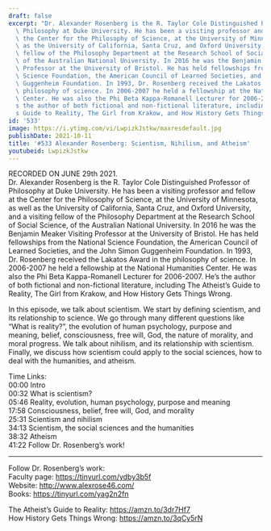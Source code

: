 ```yaml
---
draft: false
excerpt: "Dr. Alexander Rosenberg is the R. Taylor Cole Distinguished Professor of\
  \ Philosophy at Duke University. He has been a visiting professor and fellow at\
  \ the Center for the Philosophy of Science, at the University of Minnesota, as well\
  \ as the University of California, Santa Cruz, and Oxford University, and a visiting\
  \ fellow of the Philosophy Department at the Research School of Social Science,\
  \ of the Australian National University. In 2016 he was the Benjamin Meaker Visiting\
  \ Professor at the University of Bristol. He has held fellowships from the National\
  \ Science Foundation, the American Council of Learned Societies, and the John Simon\
  \ Guggenheim Foundation. In 1993, Dr. Rosenberg received the Lakatos Award in the\
  \ philosophy of science. In 2006-2007 he held a fellowship at the National Humanities\
  \ Center. He was also the Phi Beta Kappa-Romanell Lecturer for 2006-2007. He\u2019\
  s the author of both fictional and non-fictional literature, including The Atheist\u2019\
  s Guide to Reality, The Girl from Krakow, and How History Gets Things Wrong."
id: '533'
image: https://i.ytimg.com/vi/LwpizkJstkw/maxresdefault.jpg
publishDate: 2021-10-11
title: '#533 Alexander Rosenberg: Scientism, Nihilism, and Atheism'
youtubeid: LwpizkJstkw
---
```

<div class="timelinks">

RECORDED ON JUNE 29th 2021.  
Dr. Alexander Rosenberg is the R. Taylor Cole Distinguished Professor of Philosophy at Duke University. He has been a visiting professor and fellow at the Center for the Philosophy of Science, at the University of Minnesota, as well as the University of California, Santa Cruz, and Oxford University, and a visiting fellow of the Philosophy Department at the Research School of Social Science, of the Australian National University. In 2016 he was the Benjamin Meaker Visiting Professor at the University of Bristol. He has held fellowships from the National Science Foundation, the American Council of Learned Societies, and the John Simon Guggenheim Foundation. In 1993, Dr. Rosenberg received the Lakatos Award in the philosophy of science. In 2006-2007 he held a fellowship at the National Humanities Center. He was also the Phi Beta Kappa-Romanell Lecturer for 2006-2007. He’s the author of both fictional and non-fictional literature, including The Atheist’s Guide to Reality, The Girl from Krakow, and How History Gets Things Wrong.

In this episode, we talk about scientism. We start by defining scientism, and its relationship to science. We go through many different questions like “What is reality?”, the evolution of human psychology, purpose and meaning, belief, consciousness, free will, God, the nature of morality, and moral progress. We talk about nihilism, and its relationship with scientism. Finally, we discuss how scientism could apply to the social sciences, how to deal with the humanities, and atheism.

Time Links:  
<time>00:00</time> Intro  
<time>00:32</time> What is scientism?  
<time>05:46</time> Reality, evolution, human psychology, purpose and meaning  
<time>17:58</time> Consciousness, belief, free will, God, and morality  
<time>25:31</time> Scientism and nihilism  
<time>34:13</time> Scientism, the social sciences and the humanities  
<time>38:32</time> Atheism  
<time>41:22</time> Follow Dr. Rosenberg’s work!

---

Follow Dr. Rosenberg’s work:  
Faculty page: https://tinyurl.com/ydby3b5f  
Website: http://www.alexrose46.com/  
Books: https://tinyurl.com/yag2n2fn

The Atheist’s Guide to Reality: https://amzn.to/3dr7Hf7  
How History Gets Things Wrong: https://amzn.to/3qCy5rN
</div>

